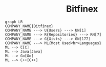 <h1 align="center">Bitfinex</h1>

```mermaid
graph LR
COMPANY_NAME{Bitfinex}
COMPANY_NAME ---> U{Users} ---> UN[1]
COMPANY_NAME ---> R{Repositories} ---> RN[7]
COMPANY_NAME ---> G{Gists} ---> GN[177]
COMPANY_NAME ---> ML{Most Used<br>Languages}
ML --> C[C]
ML --> Java[Java]
ML --> Go[Go]
ML --> C++[C++]
```

